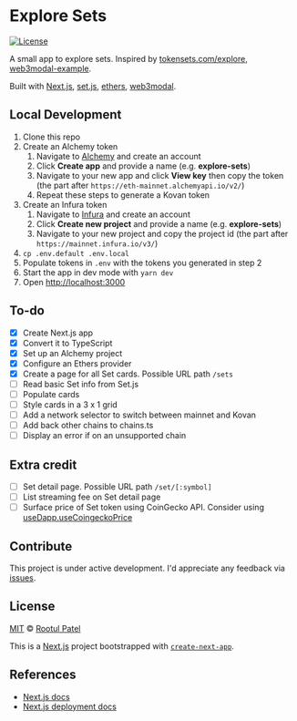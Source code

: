 # Explore Sets

[![License](https://img.shields.io/:license-mit-blue.svg)](https://rootulp.mit-license.org)

A small app to explore sets. Inspired by [tokensets.com/explore](https://www.tokensets.com/explore), [web3modal-example](https://github.com/ChangoMan/web3modal-example).

Built with [Next.js](https://nextjs.org/), [set.js](https://github.com/SetProtocol/set.js), [ethers](https://docs.ethers.io/v5/), [web3modal](https://github.com/Web3Modal/web3modal).

## Local Development
1. Clone this repo
1. Create an Alchemy token
    1. Navigate to [Alchemy](https://www.alchemy.com/) and create an account
    1. Click **Create app** and provide a name (e.g. **explore-sets**)
    1. Navigate to your new app and click **View key** then copy the token (the part after `https://eth-mainnet.alchemyapi.io/v2/`)
    1. Repeat these steps to generate a Kovan token
1. Create an Infura token
    1. Navigate to [Infura](https://infura.io) and create an account
    1. Click **Create new project** and provide a name (e.g. **explore-sets**)
    1. Navigate to your new project and copy the project id (the part after `https://mainnet.infura.io/v3/`)
1. `cp .env.default .env.local`
1. Populate tokens in `.env` with the tokens you generated in step 2
1. Start the app in dev mode with `yarn dev`
1. Open [http://localhost:3000](http://localhost:3000)

## To-do

- [X] Create Next.js app
- [X] Convert it to TypeScript
- [X] Set up an Alchemy project
- [X] Configure an Ethers provider
- [X] Create a page for all Set cards. Possible URL path `/sets`
- [ ] Read basic Set info from Set.js
- [ ] Populate cards
- [ ] Style cards in a 3 x 1 grid
- [ ] Add a network selector to switch between mainnet and Kovan
- [ ] Add back other chains to chains.ts
- [ ] Display an error if on an unsupported chain

## Extra credit
- [ ] Set detail page. Possible URL path `/set/[:symbol]`
- [ ] List streaming fee on Set detail page
- [ ] Surface price of Set token using CoinGecko API. Consider using [useDapp.useCoingeckoPrice](https://usedapp.readthedocs.io/en/latest/coingecko.html#hooks)

## Contribute

This project is under active development. I'd appreciate any feedback via [issues](https://github.com/rootulp/explore-sets/issues/new).

## License

[MIT](https://rootulp.mit-license.org/) © [Rootul Patel](https://rootulp.com)

This is a [Next.js](https://nextjs.org/) project bootstrapped with [`create-next-app`](https://github.com/vercel/next.js/tree/canary/packages/create-next-app).

## References

- [Next.js docs](https://nextjs.org/docs)
- [Next.js deployment docs](https://nextjs.org/docs/deployment)
